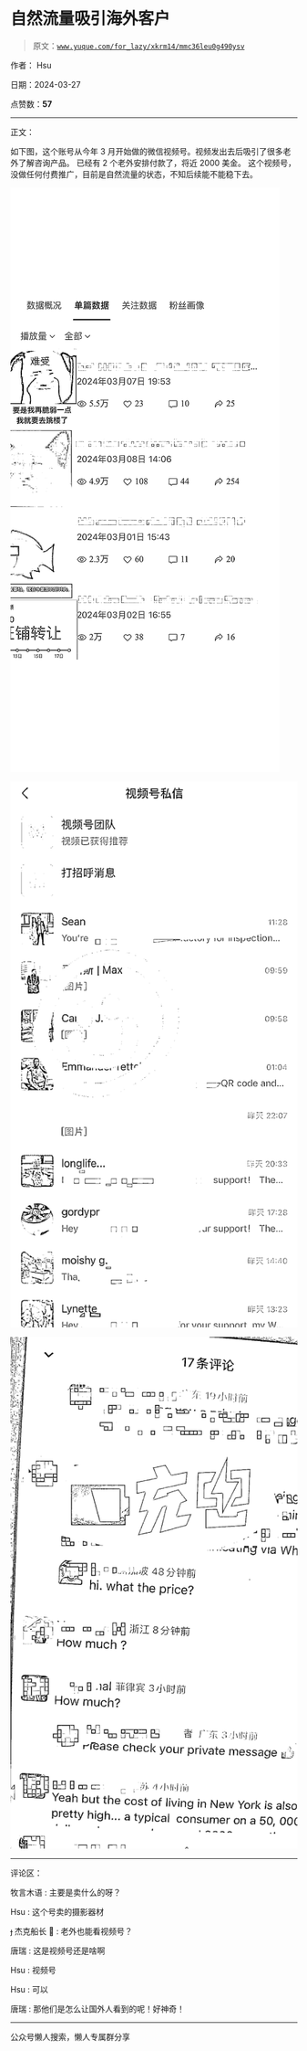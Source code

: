 # 自然流量吸引海外客户

> 原文：[`www.yuque.com/for_lazy/xkrm14/mmc36leu0g490ysv`](https://www.yuque.com/for_lazy/xkrm14/mmc36leu0g490ysv)

作者： Hsu

日期：2024-03-27

点赞数：**57**

* * *

正文：

如下图，这个账号从今年 3 月开始做的微信视频号。视频发出去后吸引了很多老外了解咨询产品。 已经有 2 个老外安排付款了，将近 2000 美金。
这个视频号，没做任何付费推广，目前是自然流量的状态，不知后续能不能稳下去。

![](img/6bb7c84f191a83d7cd8b7912410ab544.png)

![](img/6940192ccdfb85cd5ef5bf57decfa1fa.png)

![](img/02f0000689238c02dc5dcf13a4d08046.png)

* * *

评论区：

牧言木语 : 主要是卖什么的呀？

Hsu : 这个号卖的摄影器材

 杰克船长 🍼 : 老外也能看视频号？

唐瑞 : 这是视频号还是啥啊

Hsu : 视频号

Hsu : 可以

唐瑞 : 那他们是怎么让国外人看到的呢！好神奇！

* * *

公众号懒人搜索，懒人专属群分享